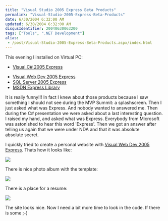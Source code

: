 ```yaml
---
title: "Visual Studio 2005 Express Beta Products"
permalink: "Visual-Studio-2005-Express-Beta-Products"
date: 6/30/2004 6:32:00 AM
updated: 6/30/2004 6:32:00 AM
disqusIdentifier: 20040630063200
tags: ["Tools", ".NET Development"]
alias:
 - /post/Visual-Studio-2005-Express-Beta-Products.aspx/index.html
---
```

This evening I installed on Virtual PC:

*   [Visual C# 2005 Express](http://go.microsoft.com/fwlink/?LinkId=31769&clcid=0x409)
<!-- more -->
*   [Visual Web Dev 2005 Express](http://go.microsoft.com/fwlink/?LinkId=31772&clcid=0x409)
*   [SQL Server 2005 Express](http://go.microsoft.com/fwlink/?LinkId=31773&clcid=0x409)
*   [MSDN Express Library](http://go.microsoft.com/fwlink/?linkid=30100&clcid=0x409)


It is really funny!!! In fact I knew about those products because I saw something I should not see during the MVP Summit: a splashscreen. Then I just asked what was Express. And nobody wanted to answered me. Then during the C# presentation we were asked about a last interesting question. I raised my hand, and asked what was Express. Everybody from Microsoft was astonished to hear this word 'Express'. Then we got an answer after telling us again that we were under NDA and that it was absolute absolute secret.

I quickly tried to create a personal website with [Visual Web Dev 2005 Express](http://go.microsoft.com/fwlink/?LinkId=31772&clcid=0x409). Thats how it looks like:

![](http://perso.wanadoo.fr/laurent.kempe/images/personalwebsite.png)

There is nice photo album with the template:

![](http://perso.wanadoo.fr/laurent.kempe/images/photoalbum.jpg)

There is a place for a resume:

![](http://perso.wanadoo.fr/laurent.kempe/images/expressresume.jpg)

The site looks nice. Now I need a bit more time to look in the code. If there is some ;-)
